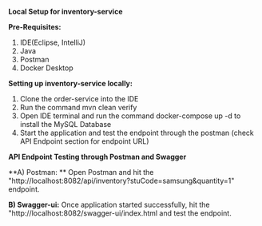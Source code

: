 **Local Setup for inventory-service**

**Pre-Requisites:**

1. IDE(Eclipse, IntelliJ)
2. Java
3. Postman
4. Docker Desktop

**Setting up inventory-service locally:**

1. Clone the order-service into the IDE
2. Run the command mvn clean verify
3. Open IDE terminal and run the command docker-compose up -d to install the MySQL Database
4. Start the application and test the endpoint through the postman (check API Endpoint section for endpoint URL)

**API Endpoint Testing through Postman and Swagger**

**A) Postman: **
Open Postman and hit the "http://localhost:8082/api/inventory?stuCode=samsung&quantity=1" endpoint.

**B) Swagger-ui:**
Once application started successfully, hit the "http://localhost:8082/swagger-ui/index.html and test the endpoint.

